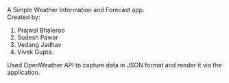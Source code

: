 A Simple Weather Information and Forecast app.<br>
Created by:<br>
1. Prajwal Bhalerao <br>
2. Sudesh Pawar <br>
3. Vedang Jadhav <br>
4. Vivek Gupta. <br>

Used OpenWeather API to capture data in JSON format and render it via the application. <br>
